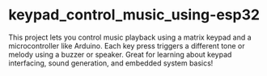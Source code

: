 # keypad_control_music_using-esp32
This project lets you control music playback using a matrix keypad and a microcontroller like Arduino. Each key press triggers a different tone or melody using a buzzer or speaker. Great for learning about keypad interfacing, sound generation, and embedded system basics!
